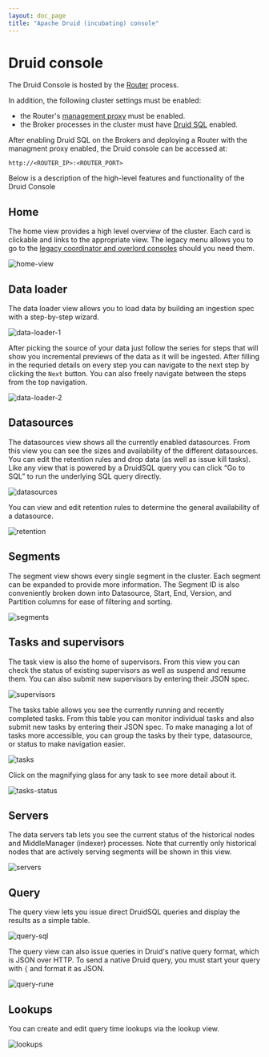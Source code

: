 ```yaml
---
layout: doc_page
title: "Apache Druid (incubating) console"
---
```


<!--
  ~ Licensed to the Apache Software Foundation (ASF) under one
  ~ or more contributor license agreements.  See the NOTICE file
  ~ distributed with this work for additional information
  ~ regarding copyright ownership.  The ASF licenses this file
  ~ to you under the Apache License, Version 2.0 (the
  ~ "License"); you may not use this file except in compliance
  ~ with the License.  You may obtain a copy of the License at
  ~
  ~   http://www.apache.org/licenses/LICENSE-2.0
  ~
  ~ Unless required by applicable law or agreed to in writing,
  ~ software distributed under the License is distributed on an
  ~ "AS IS" BASIS, WITHOUT WARRANTIES OR CONDITIONS OF ANY
  ~ KIND, either express or implied.  See the License for the
  ~ specific language governing permissions and limitations
  ~ under the License.
  -->

# Druid console

The Druid Console is hosted by the [Router](../development/router.html) process.

In addition, the following cluster settings must be enabled:

- the Router's [management proxy](../development/router.html#enabling-the-management-proxy) must be enabled.
- the Broker processes in the cluster must have [Druid SQL](../querying/sql.html) enabled.

After enabling Druid SQL on the Brokers and deploying a Router with the managment proxy enabled, the Druid console can be accessed at:

```
http://<ROUTER_IP>:<ROUTER_PORT>
```

Below is a description of the high-level features and functionality of the Druid Console

## Home

The home view provides a high level overview of the cluster. Each card is clickable and links to the appropriate view. The legacy menu allows you to go to the [legacy coordinator and overlord consoles](./management-uis.html#legacy-consoles) should you need them.

![home-view](./img/01-home-view.png)

## Data loader

The data loader view allows you to load data by building an ingestion spec with a step-by-step wizard. 

![data-loader-1](./img/02-data-loader-1.png)

After picking the source of your data just follow the series for steps that will show you incremental previews of the data as it will be ingested.
After filling in the requried details on every step you can navigate to the next step by clicking the `Next` button.
You can also freely navigate between the steps from the top navigation.

![data-loader-2](./img/03-data-loader-2.png)

## Datasources

The datasources view shows all the currently enabled datasources. From this view you can see the sizes and availability of the different datasources. You can edit the retention rules and drop data (as well as issue kill tasks).
Like any view that is powered by a DruidSQL query you can click “Go to SQL” to run the underlying SQL query directly.

![datasources](./img/04-datasources.png)

You can view and edit retention rules to determine the general availability of a datasource.

![retention](./img/05-retention.png)

## Segments

The segment view shows every single segment in the cluster. Each segment can be expanded to provide more information. The Segment ID is also conveniently broken down into Datasource, Start, End, Version, and Partition columns for ease of filtering and sorting.

![segments](./img/06-segments.png)

## Tasks and supervisors

The task view is also the home of supervisors. From this view you can check the status of existing supervisors as well as suspend and resume them. You can also submit new supervisors by entering their JSON spec.

![supervisors](./img/07-supervisors.png)

The tasks table allows you see the currently running and recently completed tasks. From this table you can monitor individual tasks and also submit new tasks by entering their JSON spec.
To make managing a lot of tasks more accessible, you can group the tasks by their type, datasource, or status to make navigation easier.

![tasks](./img/08-tasks.png)

Click on the magnifying glass for any task to see more detail about it.

![tasks-status](./img/09-task-status.png)

## Servers

The data servers tab lets you see the current status of the historical nodes and MiddleManager (indexer) processes. Note that currently only historical nodes that are actively serving segments will be shown in this view.

![servers](./img/10-servers.png)

## Query

The query view lets you issue direct DruidSQL queries and display the results as a simple table.

![query-sql](./img/11-query-sql.png)

The query view can also issue queries in Druid's native query format, which is JSON over HTTP.
To send a native Druid query, you must start your query with `{` and format it as JSON.

![query-rune](./img/12-query-rune.png)

## Lookups

You can create and edit query time lookups via the lookup view.

![lookups](./img/13-lookups.png)
